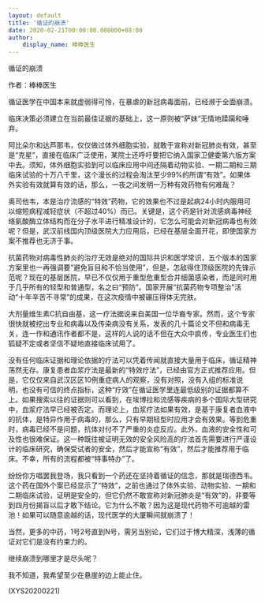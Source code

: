 ```yaml
---
layout: default
title: '循证的崩溃'
date: 2020-02-21T00:00:00.000000+08:00
author:
    display_name: 棒棒医生
---
```


循证的崩溃

作者：棒棒医生

循证医学在中国本来就虚弱得可怜，在暴虐的新冠病毒面前，已经濒于全面崩溃。

临床决策必须建立在当前最佳证据的基础上，这一原则被“萨妹”无情地蹂躏和唾弃。

阿比朵尔和达芦那韦，仅仅做过体外细胞实验，就敢于宣称对新冠肺炎有效，甚至是“克星”，直接在临床广泛使用，某院士还呼吁要把它纳入国家卫健委第六版方案中去。须知，体外细胞实验到可以临床应用中间还隔着动物实验、一期二期和三期临床试验的十万八千里，这个漫长的过程会淘汰至少99%的所谓“有效”。如果体外实验有效就算有效的话，那么，一夜之间发明一万种有效药物有何难哉？

奥司他韦，本是治疗流感的“特效”药物，它的效果也不过是起病24小时内服用可以缩短病程减轻症状（不超过40%）而已。关键是，这个药是针对流感病毒神经络氨酸酶立体结构而在分子水平进行精准设计的，它怎么可能会对新冠病毒也有效呢？但是，武汉前线国内顶级医院大力应用后，已经在基层全面开花，即使国家方案不推荐也无济于事。

抗菌药物对病毒性肺炎的治疗无效是绝对的国际共识和医学常识，五个版本的国家方案里也一再强调要“避免盲目和不恰当使用”，但是，怎敌得住顶级医院的先锋示范呢？现在的基层医院，早已不仅仅用于重型危重型合并细菌感染者，而是同时用于几乎所有的轻型和普通型，名之曰“预防”。国家开展“抗菌药物专项整治”活动“十年辛苦不寻常”的成果，在这次疫情中被碾压得体无完肤。

大剂量维生素C抗自由基，这一疗法据说来自美国一位华裔专家。然而，这个专家很快就被挖出专业和病毒以及传染病没有关系，发表的几十篇论文不但和病毒无关，连一作和通讯作者都不是，这样的人说的话不但在大众中疯传，专业医生们也狐疑不定或者坚信不疑地直接临床试用了。

没有任何临床证据和理论依据的疗法可以凭着传闻就直接大量用于临床，循证精神荡然无存。康复患者血浆疗法是最新的“特效疗法”，已经由官方正式推荐应用。但是，它仅仅来自武汉区区10例重症病人的观察，没有对照，没有入组的标准说明，也没有可信的终点指标，这种“疗效”在循证医学里连最低级别的证据都算不上。如果搜索以往的证据则可以看到，在埃博拉和流感等疾病的多个国际大型研究中，血浆疗法早已经被否定。而理论上，血浆疗法如果有效，是基于康复者血液中的抗体，是特异作用于病毒的，那么，只有早期轻型时应用才会有效果。等到危重时，病毒已经不是问题，抗体对付不了严重的炎症反应。此外，血液的安全性和可及性也很难保证。这一种既往被证明无效的安全风险高的疗法首先需要进行严谨设计的临床研究，确保受试者的安全，然后才能宣称“有效”，然后才能推荐用于临床。不幸，所有的流程都被“特事特办”了。

纷纷你方唱罢我登场，我只看到一个药还在坚持着循证的信念，那就是瑞德西韦。这个药在国外个案已经显示了“特效”，之前也通过了体外实验、动物实验、一期和二期临床试验，证明是安全的，但它仍然不敢宣称对新冠肺炎是“有效”的，非要等到四月份揭盲以后才敢下结论。它为什么不敢？因为这是现代药物不可逾越的雷池！如果可以随意逾越的话，现代医学的大厦瞬间就崩溃了！

当然，更多的中药，1号2号直到N号，需另当别论，它们过于博大精深，浅薄的循证对它们是没有约束力的。

继续崩溃到哪里才是尽头呢？

我不知道，我希望至少在悬崖的边上能止住。

(XYS20200221)

